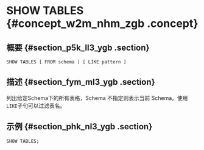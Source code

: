 # SHOW TABLES {#concept_w2m_nhm_zgb .concept}

## 概要 {#section_p5k_ll3_ygb .section}

```
SHOW TABLES [ FROM schema ] [ LIKE pattern ]
```

## 描述 {#section_fym_ml3_ygb .section}

列出给定Schema下的所有表格，Schema 不指定则表示当前 Schema。使用`LIKE`子句可以过滤表名。

## 示例 {#section_phk_nl3_ygb .section}

```
SHOW TABLES;
```

